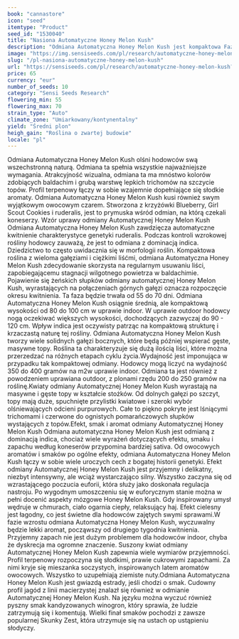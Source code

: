 ```yaml
---
book: "cannastore"
icon: "seed"
itemtype: "Product"
seed_id: "1530040"
title: "Nasiona Automatyczne Honey Melon Kush"
description: "Odmiana Automatyczna Honey Melon Kush jest kompaktowa Faza kwitnienia kończy się w 55 do 70 dni. Gęste topy z purpurowym odcieniem. Smak jagód, winogron i skunka."
image: "https://img.sensiseeds.com/pl/research/automatyczne-honey-melon-kush-image.png"
slug: "/pl-nasiona-automatyczne-honey-melon-kush"
url: "https://sensiseeds.com/pl/research/automatyczne-honey-melon-kush?a_aid=cannastore"
price: 65
currency: "eur"
number_of_seeds: 10
category: "Sensi Seeds Research"
flowering_min: 55
flowering_max: 70
strain_type: "Auto"
climate_zone: "Umiarkowany/kontynentalny"
yield: "Średni plon"
heigh_gain: "Roślina o zwartej budowie"
locale: "pl"
---
```

Odmiana Automatyczna Honey Melon Kush olśni hodowców swą wszechstronną naturą. Odmiana ta spełnia wszystkie najważniejsze wymagania. Atrakcyjność wizualna, odmiana ta ma mnóstwo kolorów zdobiących baldachim i grubą warstwę lepkich trichomów na szczycie topów. Profil terpenowy łączy w sobie wzajemnie dopełniające się słodkie aromaty. Odmiana Automatyczna Honey Melon Kush kusi również swym wyjątkowym owocowym czarem. Stworzona z krzyżówki Blueberry, Girl Scout Cookies i ruderalis, jest to prymuska wśród odmian, na którą czekali koneserzy. Wzór uprawy odmiany Automatycznej Honey Melon Kush Odmiana Automatyczna Honey Melon Kush zawdzięcza automatyczne kwitnienie charakterystyce genetyki ruderalis. Podczas kontroli wzrokowej rośliny hodowcy zauważą, że jest to odmiana z dominacją indica. Dziedzictwo to często uwidacznia się w morfologii roślin. Kompaktowa roślina z wieloma gałęziami i ciężkimi liśćmi, odmiana Automatyczna Honey Melon Kush zdecydowanie skorzysta na regularnym usuwaniu liści, zapobiegającemu stagnacji wilgotnego powietrza w baldachimie. Pojawienie się żeńskich słupków odmiany automatycznej Honey Melon Kush, wyrastających na połączeniach górnych gałęzi oznacza rozpoczęcie okresu kwitnienia. Ta faza będzie trwała od 55 do 70 dni. Odmiana Automatyczna Honey Melon Kush osiągnie średnią, ale kompaktową wysokości od 80 do 100 cm w uprawie indoor. W uprawie outdoor hodowcy nogą oczekiwać większych wysokości, dochodzących zazwyczaj do 90 - 120 cm. Wpływ indica jest oczywisty patrząc na kompaktową strukturę i krzaczastą naturę tej rośliny. Odmiana Automatyczna Honey Melon Kush tworzy wiele solidnych gałęzi bocznych, które będą później wspierać gęste, masywne topy. Roślina ta charakteryzuje się dużą ilością liści, które można przerzedzać na różnych etapach cyklu życia.Wydajność jest imponująca w przypadku tak kompaktowej odmiany. Hodowcy mogą liczyć na wydajność 350 do 400 gramów na m2w uprawie indoor. Odmiana ta jest również z powodzeniem uprawiana outdoor, z plonami rzędu 200 do 250 gramów na roślinę.Kwiaty odmiany Automatycznej Honey Melon Kush wyrastają na masywne i gęste topy w kształcie stożków. Od dolnych gałęzi po szczyt, topy mają duże, spuchnięte przylistki kwiatowe i szeroki wybór olśniewających odcieni purpurowych. Całe to piękno pokryte jest lśniącymi trichomami i czerwone do ognistych pomarańczowych słupków wystających z topów.Efekt, smak i aromat odmiany Automatycznej Honey Melon Kush Odmiana automatyczna Honey Melon Kush jest odmianą z dominacją indica, chociaż wiele wyrażeń dotyczących efektu, smaku i zapachu według koneserów przypomina bardziej sativa. Od owocowych aromatów i smaków po ogólne efekty, odmiana Automatyczna Honey Melon Kush łączy w sobie wiele uroczych cech z bogatej historii genetyki. Efekt odmiany Automatycznej Honey Melon Kush jest przyjemny i delikatny, niezbyt intensywny, ale wciąż wystarczająco silny. Wszystko zaczyna się od wzrastającego poczucia euforii, która służy jako doskonała regulacja nastroju. Po wygodnym umoszczeniu się w euforycznym stanie można w pełni docenić aspekty mózgowe Honey Melon Kush. Gdy inspirowany umysł wędruje w chmurach, ciało ogarnia ciepły, relaksujący haj. Efekt cielesny jest łagodny, co jest świetne dla hodowców zajętych swymi sprawami.W fazie wzrostu odmiana Automatyczna Honey Melon Kush, wyczuwalny będzie lekki aromat, począwszy od drugiego tygodnia kwitnienia. Przyjemny zapach nie jest dużym problemem dla hodowców indoor, chyba że dyskrecja ma ogromne znaczenie. Suszony kwiat odmiany Automatycznej Honey Melon Kush zapewnia wiele wymiarów przyjemności. Profil terpenowy rozpoczyna się słodkimi, prawie cukrowymi zapachami. Za nimi kryje się mieszanka soczystych, inspirowanych latem aromatów owocowych. Wszystko to uzupełniają ziemiste nuty.Odmiana Automatyczna Honey Melon Kush jest gwiazdą estrady, jeśli chodzi o smak. Cudowny profil jagód z linii macierzystej znalazł się również w odmianie Automatycznej Honey Melon Kush. Na języku można wyczuć również pyszny smak kandyzowanych winogron, który sprawia, że ludzie zatrzymują się i komentują. Wielki finał smaków pochodzi z zawsze popularnej Skunky Zest, która utrzymuje się na ustach op ustąpieniu słodyczy.
